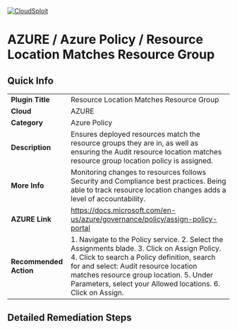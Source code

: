 [![CloudSploit](https://cloudsploit.com/img/logo-new-big-text-100.png "CloudSploit")](https://cloudsploit.com)

# AZURE / Azure Policy / Resource Location Matches Resource Group

## Quick Info

| | |
|-|-|
| **Plugin Title** | Resource Location Matches Resource Group |
| **Cloud** | AZURE |
| **Category** | Azure Policy |
| **Description** | Ensures deployed resources match the resource groups they are in, as well as ensuring the Audit resource location matches resource group location policy is assigned. |
| **More Info** | Monitoring changes to resources follows Security and Compliance best practices. Being able to track resource location changes adds a level of accountability. |
| **AZURE Link** | https://docs.microsoft.com/en-us/azure/governance/policy/assign-policy-portal |
| **Recommended Action** | 1. Navigate to the Policy service. 2. Select the Assignments blade. 3. Click on Assign Policy. 4. Click to search a Policy definition, search for and select: Audit resource location matches resource group location. 5. Under Parameters, select your Allowed locations. 6. Click on Assign. |

## Detailed Remediation Steps

